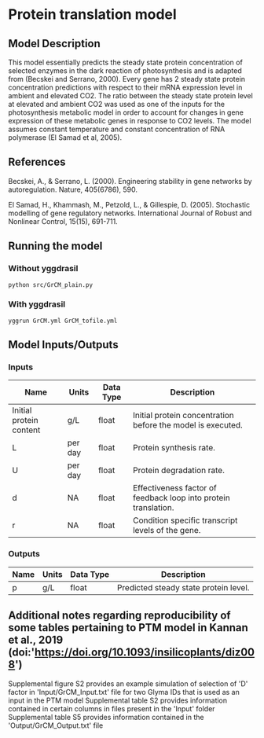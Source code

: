 # Protein translation model

## Model Description

This model essentially predicts the steady state protein concentration of selected enzymes in the dark reaction of photosynthesis and is adapted from (Becskei and Serrano, 2000). Every gene has 2 steady state protein concentration predictions with respect to their mRNA expression level in ambient and elevated CO2. The ratio between the steady state protein level at elevated and ambient CO2 was used as one of the inputs for the photosynthesis metabolic model in order to account for changes in gene expression of these metabolic genes in response to CO2 levels. The model assumes constant temperature and constant concentration of RNA polymerase (El Samad et al, 2005). 

## References

Becskei, A., & Serrano, L. (2000). Engineering stability in gene networks by autoregulation. Nature, 405(6786), 590.

El Samad, H., Khammash, M., Petzold, L., & Gillespie, D. (2005). Stochastic modelling of gene regulatory networks. International Journal of Robust and Nonlinear Control, 15(15), 691-711.

## Running the model

### Without yggdrasil
```
python src/GrCM_plain.py
```

### With yggdrasil
```
yggrun GrCM.yml GrCM_tofile.yml
```

## Model Inputs/Outputs

### Inputs

Name | Units | Data Type | Description
---- | ----- | --------- | -----------
Initial protein content | g/L | float | Initial protein concentration before the model is executed.
L | per day | float | Protein synthesis rate.
U | per day | float | Protein degradation rate.
d | NA | float | Effectiveness factor of feedback loop into protein translation. 
r | NA | float | Condition specific transcript levels of the gene.

### Outputs

Name | Units | Data Type | Description
---- | ----- | --------- | -----------
p | g/L | float | Predicted steady state protein level.

## Additional notes regarding reproducibility of some tables pertaining to PTM model in Kannan et al., 2019 (doi:'https://doi.org/10.1093/insilicoplants/diz008')

Supplemental figure S2 provides an example simulation of selection of 'D' factor in 'Input/GrCM_Input.txt' file for two Glyma IDs that is used as an input in the PTM model 
Supplemental table S2 provides information contained in certain columns in files present in the 'Input' folder
Supplemental table S5 provides information contained in the 'Output/GrCM_Output.txt' file
